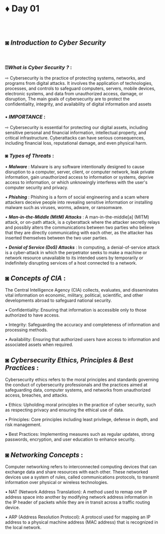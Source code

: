 # ♦ Day 01
</br>
</br>

## ◙ ***Introduction to Cyber Security***
 </br>

### ⍰***What is Cyber Security ?*** : </br>
   ⇨ Cybersecurity is the practice of protecting systems, networks, and programs from digital attacks. It involves the application of technologies, processes, and controls to safeguard computers, servers, mobile devices, electronic systems, and data from unauthorized access, damage, or disruption, The main goals of cybersecurity are to protect the confidentiality, integrity, and availability of digital information and assets </br> 
 
 
 ### • ***IMPORTANCE*** : </br>
 
   ⇨ Cybersecurity is essential for protecting our digital assets, including sensitive personal and financial information, intellectual property, and critical infrastructure. Cyberattacks can have serious consequences, including financial loss, reputational damage, and even physical harm.

###  ***◙ Types of Threats*** :

 • ***Malware*** : Malware is any software intentionally designed to cause disruption to a computer, server, client, or computer network, leak private information, gain unauthorized access to information or systems, deprive access to information, or which unknowingly interferes with the user's computer security and privacy. </br>

   • ***Phishing*** : Phishing is a form of social engineering and a scam where attackers deceive people into revealing sensitive information or installing malware such as viruses, worms, adware, or ransomware. </br> 

   • ***Man-in-the-Middle (MitM) Attacks*** : A man-in-the-middle[a] (MITM) attack, or on-path attack, is a cyberattack where the attacker secretly relays and possibly alters the communications between two parties who believe that they are directly communicating with each other, as the attacker has inserted themselves between the two user parties. </br>

   • ***Denial of Service (DoS) Attacks*** : In computing, a denial-of-service attack is a cyber-attack in which the perpetrator seeks to make a machine or network resource unavailable to its intended users by temporarily or indefinitely disrupting services of a host connected to a network. </br>


## ◙ ***Concepts of CIA*** :

The Central Intelligence Agency (CIA) collects, evaluates, and disseminates vital information on economic, military, political, scientific, and other developments abroad to safeguard national security. 

• Confidentiality: Ensuring that information is accessible only to those authorized to have access.

• Integrity: Safeguarding the accuracy and completeness of information and processing methods.

• Availability: Ensuring that authorized users have access to information and associated assets when required.

## ◙ ***Cybersecurity Ethics, Principles & Best Practices*** : 
   Cybersecurity ethics refers to the moral principles and standards governing the conduct of cybersecurity professionals and the practices aimed at safeguarding data, computer systems, and networks from unauthorized access, breaches, and attacks.

    
• Ethics: Upholding moral principles in the practice of cyber security, such as respecting privacy and ensuring the ethical use of data.

• Principles: Core principles including least privilege, defense in depth, and risk management.

• Best Practices: Implementing measures such as regular updates, strong passwords, encryption, and user education to enhance security.


## ◙ ***Networking Concepts*** :
 
  Computer networking refers to interconnected computing devices that can exchange data and share resources with each other. These networked devices use a system of rules, called communications protocols, to transmit information over physical or wireless technologies.

  
• NAT (Network Address Translation): A method used to remap one IP address space into another by modifying network address information in the IP header of packets while they are in transit across a traffic routing device.

• ARP (Address Resolution Protocol): A protocol used for mapping an IP address to a physical machine address (MAC address) that is recognized in the local network.

